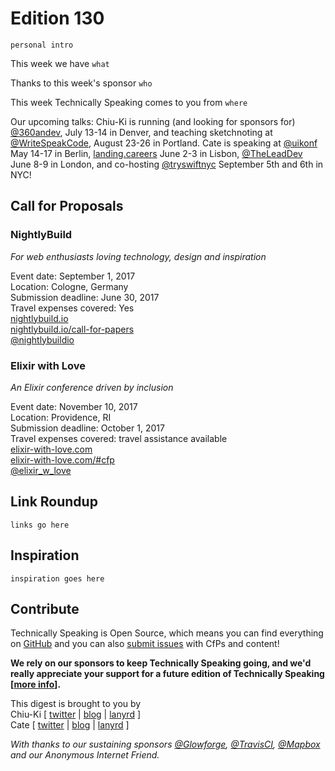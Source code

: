 # Edition 130

`personal intro`

This week we have `what`

Thanks to this week's sponsor `who`

This week Technically Speaking comes to you from `where`

Our upcoming talks: Chiu-Ki is running (and looking for sponsors for) [@360andev](http://twitter.com/360andev), July 13-14 in Denver, and teaching sketchnoting at [@WriteSpeakCode](https://twitter.com/WriteSpeakCode), August 23-26 in Portland. Cate is speaking at [@uikonf](http://twitter.com/uikonf) May 14-17 in Berlin, [landing.careers](https://landing.careers/) June 2-3 in Lisbon, [@TheLeadDev](http://twitter.com/theleaddev) June 8-9 in London, and co-hosting [@tryswiftnyc](http://twitter.com/tryswiftnyc) September 5th and 6th in NYC!


## Call for Proposals

### NightlyBuild
*For web enthusiasts loving technology, design and inspiration*

Event date: September 1, 2017  
Location: Cologne, Germany  
Submission deadline: June 30, 2017  
Travel expenses covered: Yes  
[nightlybuild.io](https://nightlybuild.io/)  
[nightlybuild.io/call-for-papers](https://nightlybuild.io/call-for-papers)  
[@nightlybuildio](https://twitter.com/nightlybuildio)


### Elixir with Love
*An Elixir conference driven by inclusion*

Event date: November 10, 2017  
Location: Providence, RI  
Submission deadline: October 1, 2017  
Travel expenses covered: travel assistance available  
[elixir-with-love.com](http://www.elixir-with-love.com)  
[elixir-with-love.com/#cfp](http://www.elixir-with-love.com/#cfp)  
[@elixir_w_love](https://twitter.com/elixir_w_love)


## Link Roundup

`links go here`

## Inspiration

`inspiration goes here`  

## Contribute

Technically Speaking is Open Source, which means you can find everything on [GitHub](https://github.com/catehstn/technically-speaking/) and you can also [submit issues](https://github.com/catehstn/technically-speaking/issues/new) with CfPs and content!

**We rely on our sponsors to keep Technically Speaking going, and we'd really appreciate your support for a future edition of Technically Speaking [[more info](http://www.techspeak.email/sponsorship/)].**  


This digest is brought to you by  
Chiu-Ki [ [twitter](https://twitter.com/chiuki) | [blog](http://blog.sqisland.com/) | [lanyrd](http://lanyrd.com/profile/chiuki/) ]  
Cate [ [twitter](https://twitter.com/catehstn) | [blog](http://www.cate.blog/) | [lanyrd](http://lanyrd.com/profile/catehstn/) ]

*With thanks to our sustaining sponsors [@Glowforge](http://twitter.com/glowforge), [@TravisCI](http://twitter.com/travisci), [@Mapbox](http://twitter.com/mapbox) and our Anonymous Internet Friend.*
